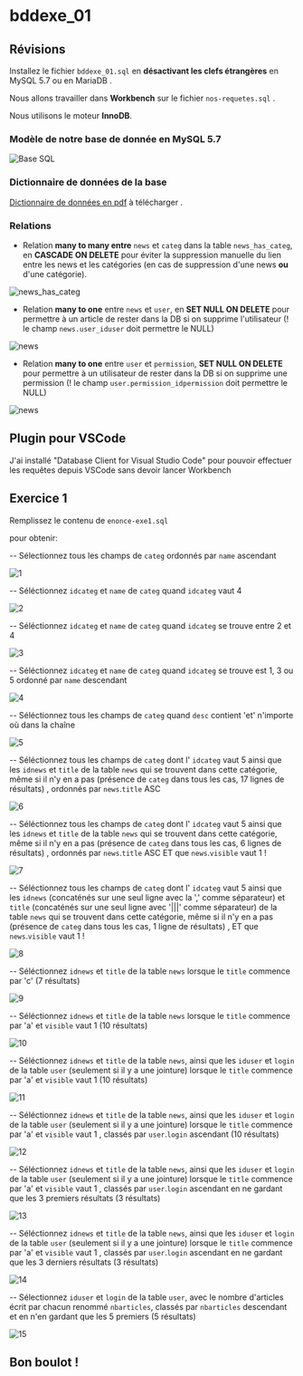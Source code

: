# bddexe_01

## Révisions

Installez le fichier `bddexe_01.sql` en **désactivant les clefs étrangères** en MySQL 5.7 ou en MariaDB .

Nous allons travailler dans **Workbench** sur le fichier `nos-requetes.sql` .

Nous utilisons le moteur **InnoDB**.

### Modèle de notre base de donnée en MySQL 5.7

![Base SQL](https://github.com/WebDevCF2m2021/bddexe_01/raw/main/image.png)

### Dictionnaire de données de la base

[Dictionnaire de données en pdf](https://github.com/WebDevCF2m2021/bddexe_01/raw/main/db_structure_bddexe_01.pdf) à télécharger .

### Relations

- Relation **many to many entre** `news` et `categ` dans la table `news_has_categ`, en **CASCADE ON DELETE** pour éviter la suppression manuelle du lien entre les news et les catégories (en cas de suppression d'une news **ou** d'une catégorie).

![news_has_categ](https://github.com/WebDevCF2m2021/bddexe_01/raw/main/img/fk_news_has_categ.png)

- Relation **many to one** entre `news` et `user`, en **SET NULL ON DELETE** pour permettre à un article de rester dans la DB si on supprime l'utilisateur (! le champ `news.user_iduser` doit permettre le NULL)

![news](https://github.com/WebDevCF2m2021/bddexe_01/raw/main/img/fk_news-with-user.png)

- Relation **many to one** entre `user` et `permission`, **SET NULL ON DELETE** pour permettre à un utilisateur de rester dans la DB si on supprime une permission (! le champ `user.permission_idpermission` doit permettre le NULL)

![news](https://github.com/WebDevCF2m2021/bddexe_01/raw/main/img/fk_user-permission.png)

## Plugin pour VSCode

J'ai installé "Database Client for Visual Studio Code" pour pouvoir effectuer les requêtes depuis VSCode sans devoir lancer Workbench

## Exercice 1

Remplissez le contenu de `enonce-exe1.sql`

pour obtenir:

-- Sélectionnez tous les champs de `categ` ordonnés par `name` ascendant

![1](https://github.com/mikhawa/bddexe_01/raw/exe1/img/1.png)

-- Séléctionnez `idcateg` et `name` de `categ` quand `idcateg` vaut 4

![2](https://github.com/mikhawa/bddexe_01/raw/exe1/img/2.png)

-- Séléctionnez `idcateg` et `name` de `categ` quand `idcateg` se trouve entre 2 et 4

![3](https://github.com/mikhawa/bddexe_01/raw/exe1/img/3.png)

-- Séléctionnez `idcateg` et `name` de `categ` quand `idcateg` se trouve est 1, 3 ou 5 ordonné par `name` descendant

![4](https://github.com/mikhawa/bddexe_01/raw/exe1/img/4.png)

-- Séléctionnez tous les champs de `categ` quand `desc` contient 'et' n'importe où dans la chaîne

![5](https://github.com/mikhawa/bddexe_01/raw/exe1/img/5.png)

-- Séléctionnez tous les champs de `categ` dont l' `idcateg` vaut 5 ainsi que les `idnews` et `title` de la table `news` qui se trouvent dans cette catégorie, même si il n'y en a pas (présence de `categ` dans tous les cas, 17 lignes de résultats) , ordonnés par `news`.`title` ASC

![6](https://github.com/mikhawa/bddexe_01/raw/exe1/img/6.png)

-- Séléctionnez tous les champs de `categ` dont l' `idcateg` vaut 5 ainsi que les `idnews` et `title` de la table `news` qui se trouvent dans cette catégorie, même si il n'y en a pas (présence de `categ` dans tous les cas, 6 lignes de résultats) , ordonnés par `news`.`title` ASC ET que `news`.`visible` vaut 1 !

![7](https://github.com/mikhawa/bddexe_01/raw/exe1/img/7.png)

-- Séléctionnez tous les champs de `categ` dont l' `idcateg` vaut 5 ainsi que les `idnews` (concaténés sur une seul ligne avec la ',' comme séparateur) et `title` (concaténés sur une seul ligne avec '|||' comme séparateur) de la table `news` qui se trouvent dans cette catégorie, même si il n'y en a pas (présence de `categ` dans tous les cas, 1 ligne de résultats) , ET que `news`.`visible` vaut 1 !

![8](https://github.com/mikhawa/bddexe_01/raw/exe1/img/8.png)

-- Séléctionnez `idnews` et `title` de la table `news` lorsque le `title` commence par 'c' (7 résultats)

![9](https://github.com/mikhawa/bddexe_01/raw/exe1/img/9.png)

-- Séléctionnez `idnews` et `title` de la table `news` lorsque le `title` commence par 'a' et `visible` vaut 1 (10 résultats)

![10](https://github.com/mikhawa/bddexe_01/raw/exe1/img/10.png)

-- Séléctionnez `idnews` et `title` de la table `news`, ainsi que les `iduser` et `login` de la table `user` (seulement si il y a une jointure) lorsque le `title` commence par 'a' et `visible` vaut 1 (10 résultats)

![11](https://github.com/mikhawa/bddexe_01/raw/exe1/img/11.png)

-- Séléctionnez `idnews` et `title` de la table `news`, ainsi que les `iduser` et `login` de la table `user` (seulement si il y a une jointure) lorsque le `title` commence par 'a' et `visible` vaut 1 , classés par `user`.`login` ascendant (10 résultats)

![12](https://github.com/mikhawa/bddexe_01/raw/exe1/img/12.png)

-- Séléctionnez `idnews` et `title` de la table `news`, ainsi que les `iduser` et `login` de la table `user` (seulement si il y a une jointure) lorsque le `title` commence par 'a' et `visible` vaut 1 , classés par `user`.`login` ascendant en ne gardant que les 3 premiers résultats (3 résultats)

![13](https://github.com/mikhawa/bddexe_01/raw/exe1/img/13.png)

-- Séléctionnez `idnews` et `title` de la table `news`, ainsi que les `iduser` et `login` de la table `user` (seulement si il y a une jointure) lorsque le `title` commence par 'a' et `visible` vaut 1 , classés par `user`.`login` ascendant en ne gardant que les 3 derniers résultats (3 résultats)

![14](https://github.com/mikhawa/bddexe_01/raw/exe1/img/14.png)

-- Sélectionnez `iduser` et `login` de la table `user`, avec le nombre d'articles écrit par chacun renommé `nbarticles`, classés par `nbarticles` descendant et en n'en gardant que les 5 premiers (5 résultats)

![15](https://github.com/mikhawa/bddexe_01/raw/exe1/img/15.png)

## Bon boulot !
